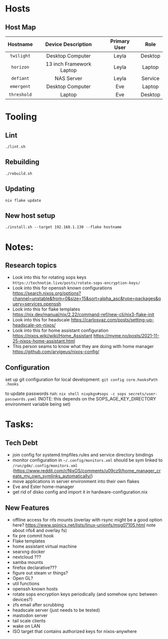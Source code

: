 # Hosts

## Host Map
|   Hostname  |      Device Description    |   Primary User   |    Role   |
| :---------: | :------------------------: | :--------------: | :-------: |
|  `twilight` |      Desktop Computer      |      Leyla       |  Desktop  |
|  `horizon`  |  13 inch Framework Laptop  |      Leyla       |  Laptop   |
|  `defiant`  |         NAS Server         |      Leyla       |  Service  |
|  `emergent` |      Desktop Computer      |       Eve        |  Laptop   |
| `threshold` |           Laptop           |       Eve        |  Desktop  |

# Tooling
## Lint
`./lint.sh`

## Rebuilding
`./rebuild.sh`

## Updating
`nix flake update`

## New host setup
`./install.sh --target 192.168.1.130 --flake hostname`

# Notes:

## Research topics
- Look into this for rotating sops keys `https://technotim.live/posts/rotate-sops-encryption-keys/`
- Look into this for openssh known configurations https://search.nixos.org/options?channel=unstable&from=0&size=15&sort=alpha_asc&type=packages&query=services.openssh
- Look into this for flake templates https://nix.dev/manual/nix/2.22/command-ref/new-cli/nix3-flake-init
- Look into this for headscale https://carlosvaz.com/posts/setting-up-headscale-on-nixos/
- Look into this for home assistant configuration https://nixos.wiki/wiki/Home_Assistant https://myme.no/posts/2021-11-25-nixos-home-assistant.html
- This person seams to know what they are doing with home manager https://github.com/arvigeus/nixos-config/

## Configuration
set up git configuration for local development: `git config core.hooksPath .hooks`

to update passwords run: `nix shell nixpkgs#sops -c sops secrets/user-passwords.yaml` (NOTE: this depends on the SOPS_AGE_KEY_DIRECTORY environment variable being set)

# Tasks:

## Tech Debt
- join config for systemd.tmpfiles.rules and service directory bindings
- monitor configuration in `~/.config/monitors.xml` should be sym linked to `/run/gdm/.config/monitors.xml` (https://www.reddit.com/r/NixOS/comments/u09cz9/home_manager_create_my_own_symlinks_automatically/)
- move applications in server environment into their own flakes
- Eve and Ester home-manager
- get rid of disko config and import it in hardware-configuration.nix
## New Features
- offline access for nfs mounts (overlay with rsync might be a good option here? https://www.spinics.net/lists/linux-unionfs/msg07105.html note about nfs4 and overlay fs)
- fix pre commit hook
- Flake templates
- home assistant virtual machine
- searxng docker
- nextcloud ???
- samba mounts
- firefox declarative???
- figure out steam vr things?
- Open GL?
- util functions
- openssh known hosts
- rotate sops encryption keys periodically (and somehow sync between devices?)
- zfs email after scrubbing
- headscale server (just needs to be tested)
- mastodon server
- tail scale clients
- wake on LAN
- ISO target that contains authorized keys for nixos-anywhere